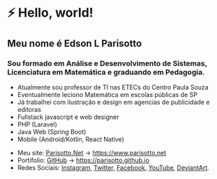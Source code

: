 # ⚡ Hello, world!

## Meu nome é Edson L Parisotto

### Sou formado em Análise e Desenvolvimento de Sistemas, Licenciatura em Matemática e graduando em Pedagogia.

- Atualmente sou professor de TI nas ETECs do Centro Paula Souza
- Eventualmente leciono Matemática em escolas públicas de SP
- Já trabalhei com ilustração e design em agencias de publicidade e editoras
- Fullstack javascript e web designer
- PHP (Laravel)
- Java Web (Spring Boot)
- Mobile (Android/Kotlin, React Native)

* Meu site: [Parisotto.Net](https://www.parisotto.net) -> https://www.parisotto.net 
* Portifolio: [GitHub](https:parisotto.github.io) -> https://parisotto.github.io 
* Redes Sociais: 
  [Instagram](https://instagram.com/edsonparisotto),
  [Twitter](https://twitter.com/edsonparisotto),
  [Facebook](https://facebook.com/edsonluizparisotto),
  [YouTube](https://www.youtube.com/parisotto),
  [DeviantArt](https://parisotto.deviantart.com/).
